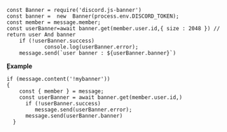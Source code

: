     const Banner = require('discord.js-banner')
    const banner =  new  Banner(process.env.DISCORD_TOKEN);
	const member = message.member;
    const userBanner=await banner.get(member.user.id,{ size : 2048 }) // return user And banner
        if (!userBanner.success)
    		    console.log(userBanner.error);
    	message.send(`user banner : ${userBanner.banner}`) 

ٍ**Example**

	if (message.content('!mybanner'))
	{
		const { member } = message;
	    const userBanner = await banner.get(member.user.id,)
	      if (!userBanner.success)
	    	 message.send(userBanner.error);
		  message.send(userBanner.banner) 
	  }